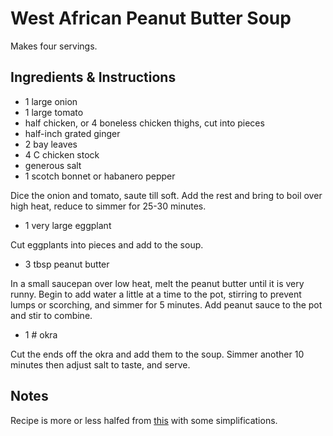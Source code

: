 # West African Peanut Butter Soup

Makes four servings.

## Ingredients & Instructions

- 1 large onion
- 1 large tomato
- half chicken, or 4 boneless chicken thighs, cut into pieces
- half-inch grated ginger
- 2 bay leaves
- 4 C chicken stock
- generous salt
- 1 scotch bonnet or habanero pepper

Dice the onion and tomato, saute till soft. Add the rest and bring to boil over
high heat, reduce to simmer for 25-30 minutes.

- 1 very large eggplant

Cut eggplants into pieces and add to the soup.

- 3 tbsp peanut butter

In a small saucepan over low heat, melt the peanut butter until it is very runny. Begin to add water a little at a time to the pot, stirring to prevent lumps or scorching, and simmer for 5 minutes. Add peanut sauce to the pot and stir to combine.

- 1 # okra

Cut the ends off the okra and add them to the soup. Simmer another 10 minutes then adjust salt to taste, and serve.

## Notes
Recipe is more or less halfed from [this](https://www.thespruceeats.com/african-peanut-butter-soup-recipe-39554) with some simplifications. 
